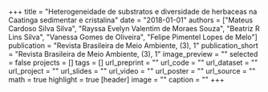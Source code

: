 +++
title = "Heterogeneidade de substratos e diversidade de herbaceas na Caatinga sedimentar e cristalina"
date = "2018-01-01"
authors = ["Mateus Cardoso Silva Silva", "Rayssa Evelyn Valentim de Moraes Souza", "Beatriz R Lins Silva", "Vanessa Gomes de Oliveira", "Felipe Pimentel Lopes de Melo"]
publication = "Revista Brasileira de Meio Ambiente, (3), 1"
publication_short = "Revista Brasileira de Meio Ambiente, (3), 1"
image_preview = ""
selected = false
projects = []
tags = []
url_preprint = ""
url_code = ""
url_dataset = ""
url_project = ""
url_slides = ""
url_video = ""
url_poster = ""
url_source = ""
math = true
highlight = true
[header]
image = ""
caption = ""
+++
